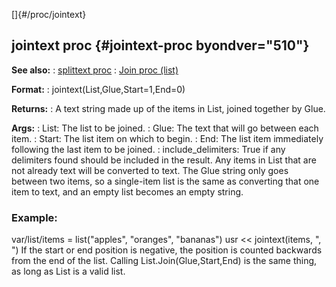 []{#/proc/jointext}
## jointext proc {#jointext-proc byondver="510"}
**See also:**
:   [splittext proc](#/proc/splittext)
:   [Join proc (list)](#/list/proc/Join)
<!-- -->
**Format:**
:   jointext(List,Glue,Start=1,End=0)
<!-- -->
**Returns:**
:   A text string made up of the items in List, joined together by Glue.
<!-- -->
**Args:**
:   List: The list to be joined.
:   Glue: The text that will go between each item.
:   Start: The list item on which to begin.
:   End: The list item immediately following the last item to be joined.
:   include_delimiters: True if any delimiters found should be included
    in the result.
Any items in List that are not already text will be converted to text.
The Glue string only goes between two items, so a single-item list is
the same as converting that one item to text, and an empty list becomes
an empty string.
### Example:
var/list/items = list(\"apples\", \"oranges\", \"bananas\") usr \<\<
jointext(items, \", \")
If the start or end position is negative, the position is counted
backwards from the end of the list.
Calling List.Join(Glue,Start,End) is the same thing, as long as List is
a valid list.